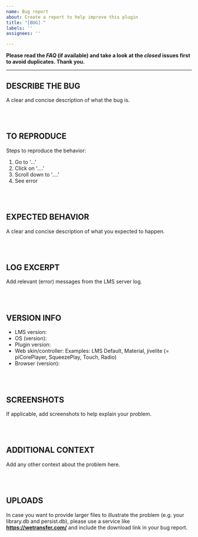 ```yaml
---
name: Bug report
about: Create a report to help improve this plugin
title: "[BUG] "
labels: ''
assignees: ''

---
```


**Please read the *FAQ* (if available) and take a look at the *closed* issues first to avoid duplicates. Thank you.**

---

## DESCRIBE THE BUG
A clear and concise description of what the bug is.



<br><br>
## TO REPRODUCE
Steps to reproduce the behavior:
1. Go to '...'
2. Click on '....'
3. Scroll down to '....'
4. See error



<br><br>
## EXPECTED BEHAVIOR
A clear and concise description of what you expected to happen.



<br><br>
## LOG EXCERPT
Add relevant (error) messages from the LMS server log.



<br><br>
## VERSION INFO
* LMS version:
* OS (version):
* Plugin version:
* Web skin/controller:     Examples: LMS Default, Material, jivelite (= piCorePlayer, SqueezePlay, Touch, Radio)
* Browser (version):



<br><br>
## SCREENSHOTS
If applicable, add screenshots to help explain your problem.



<br><br>
## ADDITIONAL CONTEXT
Add any other context about the problem here.



<br><br>
## UPLOADS
In case you want to provide larger files to illustrate the problem (e.g. your library.db and persist.db), please use a service like **https://wetransfer.com/** and include the download link in your bug report.
<br>
